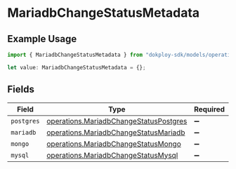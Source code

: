 # MariadbChangeStatusMetadata

## Example Usage

```typescript
import { MariadbChangeStatusMetadata } from "dokploy-sdk/models/operations";

let value: MariadbChangeStatusMetadata = {};
```

## Fields

| Field                                                                                            | Type                                                                                             | Required                                                                                         | Description                                                                                      |
| ------------------------------------------------------------------------------------------------ | ------------------------------------------------------------------------------------------------ | ------------------------------------------------------------------------------------------------ | ------------------------------------------------------------------------------------------------ |
| `postgres`                                                                                       | [operations.MariadbChangeStatusPostgres](../../models/operations/mariadbchangestatuspostgres.md) | :heavy_minus_sign:                                                                               | N/A                                                                                              |
| `mariadb`                                                                                        | [operations.MariadbChangeStatusMariadb](../../models/operations/mariadbchangestatusmariadb.md)   | :heavy_minus_sign:                                                                               | N/A                                                                                              |
| `mongo`                                                                                          | [operations.MariadbChangeStatusMongo](../../models/operations/mariadbchangestatusmongo.md)       | :heavy_minus_sign:                                                                               | N/A                                                                                              |
| `mysql`                                                                                          | [operations.MariadbChangeStatusMysql](../../models/operations/mariadbchangestatusmysql.md)       | :heavy_minus_sign:                                                                               | N/A                                                                                              |
